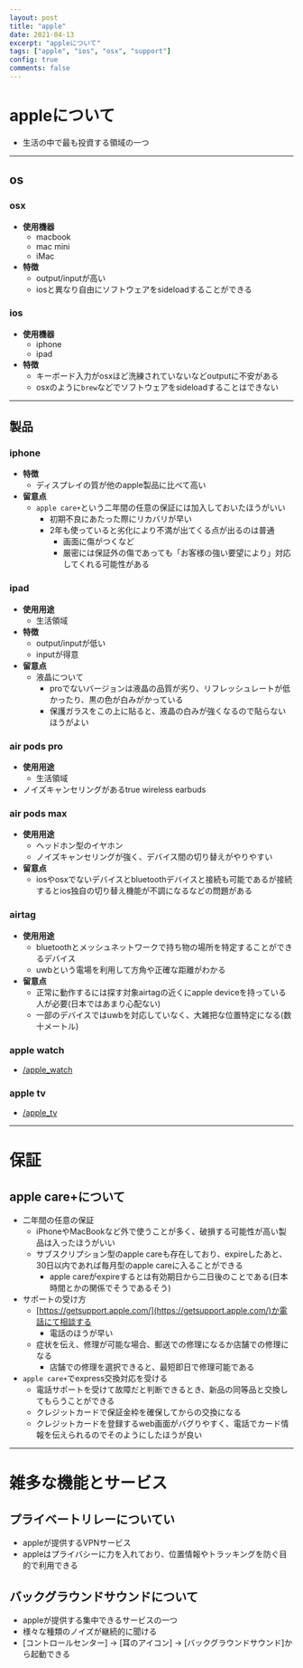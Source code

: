 ```yaml
---
layout: post
title: "apple"
date: 2021-04-13
excerpt: "appleについて"
tags: ["apple", "ios", "osx", "support"]
config: true
comments: false
---
```



# appleについて
 - 生活の中で最も投資する領域の一つ

---

## os

### osx
 - **使用機器**
   - macbook
   - mac mini
   - iMac
 - **特徴**
   - output/inputが高い
   - iosと異なり自由にソフトウェアをsideloadすることができる

### ios
 - **使用機器**
   - iphone 
   - ipad
 - **特徴**
   - キーボード入力がosxほど洗練されていないなどoutputに不安がある
   - osxのように`brew`などでソフトウェアをsideloadすることはできない

---

## 製品

### iphone
 - **特徴**
   - ディスプレイの質が他のapple製品に比べて高い
 - **留意点**
   - `apple care+`という二年間の任意の保証には加入しておいたほうがいい
	 - 初期不良にあたった際にリカバリが早い
	 - 2年も使っていると劣化により不満が出てくる点が出るのは普通
	   - 画面に傷がつくなど　
	   - 厳密には保証外の傷であっても「お客様の強い要望により」対応してくれる可能性がある

### ipad
 - **使用用途**
   - 生活領域
 - **特徴**
   - output/inputが低い
   - inputが得意
 - **留意点**
   - 液晶について
	 - proでないバージョンは液晶の品質が劣り、リフレッシュレートが低かったり、黒の色が白みがかっている
	 - 保護ガラスをこの上に貼ると、液晶の白みが強くなるので貼らないほうがよい

### air pods pro
 - **使用用途**
   - 生活領域
 - ノイズキャンセリングがあるtrue wireless earbuds

### air pods max
 - **使用用途**
   - ヘッドホン型のイヤホン
   - ノイズキャンセリングが強く、デバイス間の切り替えがやりやすい
 - **留意点**
   - iosやosxでないデバイスとbluetoothデバイスと接続も可能であるが接続するとios独自の切り替え機能が不調になるなどの問題がある
 
### airtag
 - **使用用途**
   - bluetoothとメッシュネットワークで持ち物の場所を特定することができるデバイス
   - uwbという電場を利用して方角や正確な距離がわかる
 - **留意点**
   - 正常に動作するには探す対象airtagの近くにapple deviceを持っている人が必要(日本ではあまり心配ない)
   - 一部のデバイスではuwbを対応していなく、大雑把な位置特定になる(数十メートル)

### apple watch
 - [/apple_watch](/apple_watch)

### apple tv
 - [/apple_tv](/apple_tv)

---

# 保証

## apple care+について
 - 二年間の任意の保証
   - iPhoneやMacBookなど外で使うことが多く、破損する可能性が高い製品は入ったほうがいい
   - サブスクリプション型のapple careも存在しており、expireしたあと、30日以内であれば毎月型のapple careに入ることができる
     - apple careがexpireするとは有効期日から二日後のことである(日本時間とかの関係でそうであるそう)
 - サポートの受け方
   - [https://getsupport.apple.com/](https://getsupport.apple.com/)か電話にて相談する
     - 電話のほうが早い
   - 症状を伝え、修理が可能な場合、郵送での修理になるか店舗での修理になる
     - 店舗での修理を選択できると、最短即日で修理可能である
 - `apple care+`でexpress交換対応を受ける
   - 電話サポートを受けて故障だと判断できるとき、新品の同等品と交換してもらうことができる
   - クレジットカードで保証金枠を確保してからの交換になる
   - クレジットカードを登録するweb画面がバグりやすく、電話でカード情報を伝えられるのでそのようにしたほうが良い

---

# 雑多な機能とサービス

## プライベートリレーについてい
 - appleが提供するVPNサービス
 - appleはプライバシーに力を入れており、位置情報やトラッキングを防ぐ目的で利用できる

## バックグラウンドサウンドについて
 - appleが提供する集中できるサービスの一つ
 - 様々な種類のノイズが継続的に聞ける
 - [コントロールセンター] -> [耳のアイコン] -> [バックグラウンドサウンド]から起動できる
